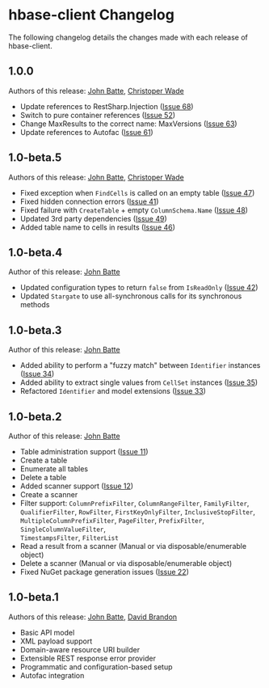 # hbase-client Changelog #

The following changelog details the changes made with each release of hbase-client.

## 1.0.0 ##
Authors of this release: [John Batte](https://github.com/jbatte47), [Christoper Wade](https://github.com/chrislwade)

- Update references to RestSharp.Injection ([Issue 68](https://github.com/TheTribe/hbase-client/issues/68))
- Switch to pure container references ([Issue 52](https://github.com/TheTribe/hbase-client/issues/52))
- Change MaxResults to the correct name: MaxVersions ([Issue 63](https://github.com/TheTribe/hbase-client/issues/63))
- Update references to Autofac ([Issue 61](https://github.com/TheTribe/hbase-client/issues/61))


## 1.0-beta.5 ##
Authors of this release: [John Batte](https://github.com/jbatte47), [Christoper Wade](https://github.com/chrislwade)

- Fixed exception when `FindCells` is called on an empty table ([Issue 47](https://github.com/TheTribe/hbase-client/issues/47))
- Fixed hidden connection errors ([Issue 41](https://github.com/TheTribe/hbase-client/issues/41))
- Fixed failure with `CreateTable` + empty `ColumnSchema.Name` ([Issue 48](https://github.com/TheTribe/hbase-client/issues/48))
- Updated 3rd party dependencies ([Issue 49](https://github.com/TheTribe/hbase-client/issues/49))
- Added table name to cells in results ([Issue 46](https://github.com/TheTribe/hbase-client/issues/46))

## 1.0-beta.4 ##
Author of this release: [John Batte](https://github.com/jbatte47)

- Updated configuration types to return `false` from `IsReadOnly` ([Issue 42](https://github.com/TheTribe/hbase-client/issues/42))
- Updated `Stargate` to use all-synchronous calls for its synchronous methods

## 1.0-beta.3 ##
Author of this release: [John Batte](https://github.com/jbatte47)

- Added ability to perform a "fuzzy match" between `Identifier` instances ([Issue 34](https://github.com/TheTribe/hbase-client/issues/34))
- Added ability to extract single values from `CellSet` instances ([Issue 35](https://github.com/TheTribe/hbase-client/issues/35))
- Refactored `Identifier` and model extensions ([Issue 33](https://github.com/TheTribe/hbase-client/issues/33))

## 1.0-beta.2 ##
Author of this release: [John Batte](https://github.com/jbatte47)

- Table administration support ([Issue 11](https://github.com/TheTribe/hbase-client/issues/11))
 - Create a table
 - Enumerate all tables
 - Delete a table
- Added scanner support ([Issue 12](https://github.com/TheTribe/hbase-client/issues/12))
 - Create a scanner
 - Filter support: `ColumnPrefixFilter`, `ColumnRangeFilter`, `FamilyFilter`,  
`QualifierFilter`, `RowFilter`, `FirstKeyOnlyFilter`, `InclusiveStopFilter`,  
`MultipleColumnPrefixFilter`, `PageFilter`, `PrefixFilter`, `SingleColumnValueFilter`,  
`TimestampsFilter`, `FilterList`
 - Read a result from a scanner (Manual or via disposable/enumerable object)
 - Delete a scanner (Manual or via disposable/enumerable object)
- Fixed NuGet package generation issues ([Issue 22](https://github.com/TheTribe/hbase-client/issues/22))

## 1.0-beta.1 ##
Authors of this release: [John Batte](https://github.com/jbatte47), [David Brandon](https://github.com/binaryberserker)

- Basic API model
- XML payload support
- Domain-aware resource URI builder
- Extensible REST response error provider
- Programmatic and configuration-based setup
- Autofac integration
